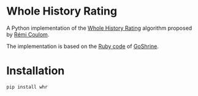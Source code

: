 # Whole History Rating

A Python implementation of the [Whole History Rating](http://remi.coulom.free.fr/WHR/WHR.pdf) algorithm proposed by [Rémi Coulom](http://remi.coulom.free.fr/).

The implementation is based on the [Ruby code](https://github.com/goshrine/whole_history_rating) of [GoShrine](http://goshrine.com).

# Installation    

    pip install whr
